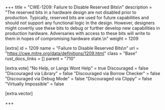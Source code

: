 +++
title = "CWE-1209: Failure to Disable Reserved Bits\n"
description = "The reserved bits in a hardware design are not disabled prior to production. Typically, reserved bits are used for future capabilities and should not support any functional logic in the design. However, designers might covertly use these bits to debug or further develop new capabilities in production hardware. Adversaries with access to these bits will write to them in hopes of compromising hardware state.\n"
weight = 1209

[extra]
id = 1209
name = "Failure to Disable Reserved Bits\n"
url = "https://cwe.mitre.org/data/definitions/1209.html"
class = "Base"
rust_docs_links = []
parent = "710"

[extra.vote]
"No Help, or Langs Wont Help" = true
Discouraged = false
"Discouraged via Library" = false
"Discouraged via Borrow Checker" = false
"Discouraged via Debug Mode" = false
"Discouraged via Clippy" = false
"Virtually Impossible" = false

[extra.vector]

+++